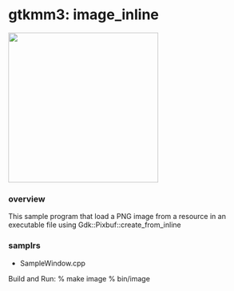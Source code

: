 gtkmm3: image_inline
===============

<image src="https://raw.githubusercontent.com/ohwada/MAC_cpp_Samples/master/gtkmm3/screenshots/image_inline.png" width="300" /> 

### overview
This sample program that load a PNG image from a resource in an executable file
using Gdk::Pixbuf::create_from_inline

### samplrs
- SampleWindow.cpp

Build and Run:
% make image
% bin/image
